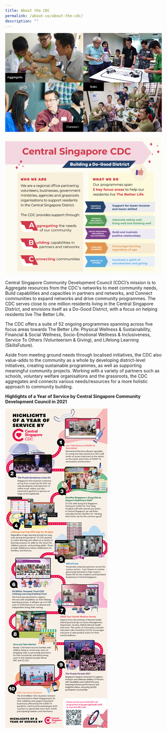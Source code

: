 ```yaml
---
title: About the CDC
permalink: /about-us/about-the-cdc/
description: ""
---
```

![About CDC](/images/About%20Us/aboutourcdc.jpg)

![Better_Life_Model](/images/About%20Us/BetterLifeModel.png)

Central Singapore Community Development Council (CDC)’s mission is to Aggregate resources from the CDC's networks to meet community needs, Build capabilities and capacities in partners and networks, and Connect communities to expand networks and drive community programmes. The CDC serves close to one million residents living in the Central Singapore District, and envisions itself as a Do-Good District, with a focus on helping residents live The Better Life.  
  
The CDC offers a suite of 52 ongoing programmes spanning across five focus areas towards The Better Life: Physical Wellness & Sustainability, Financial & Social Wellness, Socio-Emotional Wellness & Inclusiveness, Service To Others (Volunteerism & Giving), and Lifelong Learning (SkillsFuture).

Aside from meeting ground needs through localised initiatives, the CDC also value-adds to the community as a whole by developing district-level initiatives, creating sustainable programmes, as well as supporting meaningful community projects. Working with a variety of partners such as schools, voluntary welfare organisations and the grassroots, the CDC aggregates and connects various needs/resources for a more holistic approach to community building.

**Highlights of a Year of Service by Central Singapore Community Development Council in 2021**

![CSCDC Journey Map 2021](/images/About%20Us/cdc_journey-map-211231-01.png)
